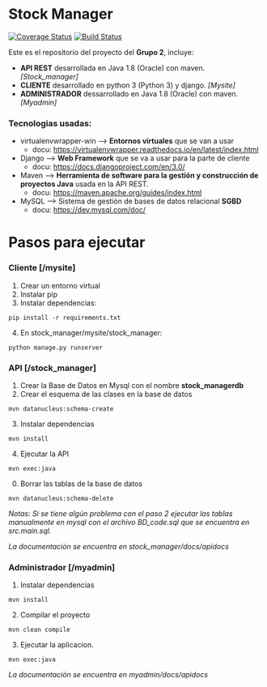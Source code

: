 # Stock Manager
[![Coverage Status](https://coveralls.io/repos/github/ProcesoSoftware/stock_manager/badge.svg?branch=master)](https://coveralls.io/github/ProcesoSoftware/stock_manager?branch=master)
[![Build Status](https://travis-ci.com/ProcesoSoftware/stock_manager.svg?branch=master)](https://travis-ci.com/ProcesoSoftware/stock_manager)

Este es el repositorio del proyecto del **Grupo 2**, incluye:
- **API REST** desarrollada en Java 1.8 (Oracle) con maven. *[Stock_manager]*
- **CLIENTE** desarrollado en python 3 (Python 3) y django. *[Mysite]*
- **ADMINISTRADOR** dessarrollado en Java 1.8 (Oracle) con maven. *[Myadmin]*

### Tecnologias usadas:
- virtualenvwrapper-win --> **Entornos virtuales** que se van a usar
   - docu: https://virtualenvwrapper.readthedocs.io/en/latest/index.html 
- Django --> **Web Framework** que se va a usar para la parte de cliente
   - docu: https://docs.djangoproject.com/en/3.0/
- Maven --> **Herramienta de software para la gestión y construcción de proyectos Java** usada en la API REST.
   - docu: https://maven.apache.org/guides/index.html
- MySQL --> Sistema de gestión de bases de datos relacional **SGBD**
   - docu: https://dev.mysql.com/doc/

# Pasos para ejecutar
### Cliente [/mysite]
1. Crear un entorno virtual
2. Instalar pip
3. Instalar dependencias:
~~~ 
pip install -r requirements.txt 
~~~
4. En stock_manager/mysite/stock_manager:
~~~ 
python manage.py runserver
~~~ 

### API [/stock_manager]
1. Crear la Base de Datos en Mysql con el nombre **stock_managerdb**
2. Crear el esquema de las clases en la base de datos 
~~~ 
mvn datanucleus:schema-create
~~~ 
3. Instalar dependencias
~~~ 
mvn install
~~~ 
4. Ejecutar la API
~~~ 
mvn exec:java
~~~ 
0. Borrar las tablas de la base de datos
~~~ 
mvn datanucleus:schema-delete
~~~ 
*Notas: Si se tiene algún problema con el paso 2 ejecutar las tablas manualmente en mysql con el archivo BD_code.sql que se encuentra en src.main.sql.*

*La documentación se encuentra en stock_manager/docs/apidocs*

### Administrador [/myadmin]
1. Instalar dependencias
~~~ 
mvn install
~~~ 
2. Compilar el proyecto
~~~ 
mvn clean compile
~~~ 
3. Ejecutar la aplicacion.
~~~ 
mvn exec:java
~~~

*La documentación se encuentra en myadmin/docs/apidocs*
